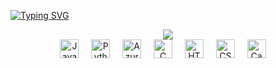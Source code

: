 <a href="https://git.io/typing-svg"><img src="https://readme-typing-svg.herokuapp.com?font=Roboto+Slab&size=29&duration=4000&pause=1000&color=CA2E53&width=435&lines=+%E2%98%86+Ol%C3%A1%2C+bem+vindo!+;Eu+sou+a+Vivian+%E2%8B%86%EF%BD%A1%C2%B0%E2%9C%A9" alt="Typing SVG" /></a>
<div align="center">

<img src="https://github.com/user-attachments/assets/74fac475-2638-494d-b229-044dc7c2f948" >

</div>

<div align=center>
  <img src="https://cdn.jsdelivr.net/gh/devicons/devicon/icons/javascript/javascript-original.svg" height="30" alt="JavaScript"  />
  <img width="12" />
  <img src="https://cdn.jsdelivr.net/gh/devicons/devicon/icons/python/python-original.svg" height="30" alt="Python"  />
  <img width="12" />
  <img src="https://cdn.jsdelivr.net/gh/devicons/devicon/icons/azure/azure-original.svg" height="30" alt="Azure"  />
  <img width="12" />
  <img src="https://cdn.jsdelivr.net/gh/devicons/devicon@latest/icons/c/c-original.svg" height="30" alt="C"  />       
  <img width="12" />
  <img src="https://cdn.jsdelivr.net/gh/devicons/devicon/icons/html5/html5-original.svg" height="30" alt="HTML"  />
  <img width="12" />
  <img src="https://cdn.jsdelivr.net/gh/devicons/devicon/icons/css3/css3-original.svg" height="30" alt="CSS"  />
  <img width="12" />
  <img src="https://cdn.jsdelivr.net/gh/devicons/devicon@latest/icons/canva/canva-original.svg" height="30" alt="Canva"  />
  <img width="12" />
</div>

